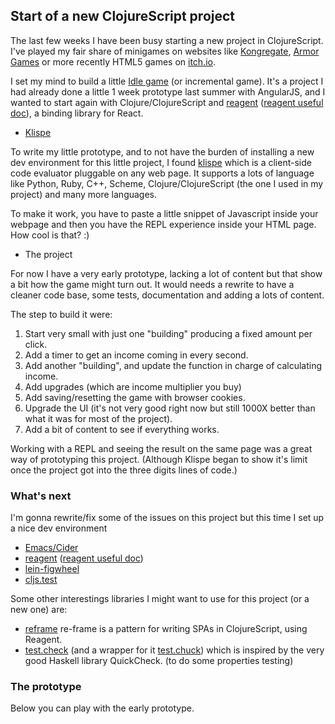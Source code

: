 ## Start of a new ClojureScript project ##

The last few weeks I have been busy starting a new project in ClojureScript. I've played my fair share of minigames on websites like [Kongregate](https://www.kongregate.com/), [Armor Games](https://armorgames.com/) or more recently HTML5 games on [itch.io](https://itch.io/).

I set my mind to build a little [Idle game](https://en.wikipedia.org/wiki/Incremental_game) (or incremental game). It's a project I had already done a little 1 week prototype last summer with AngularJS, and I wanted to start again with Clojure/ClojureScript and [reagent](https://github.com/reagent-project/reagent)  ([reagent useful doc](https://github.com/reagent-project/reagent/tree/master/docs)), a binding library for React.

 - [Klispe](https://github.com/viebel/klipse)
 
To write my little prototype, and to not have the burden of installing a new dev environment for this little project, I found [klispe](https://github.com/viebel/klipse) which is a client-side code evaluator pluggable on any web page. It supports a lots of language like Python, Ruby, C++, Scheme, Clojure/ClojureScript (the one I used in my project) and many more languages.

To make it work, you have to paste a little snippet of Javascript inside your webpage and  then you have the REPL experience inside your HTML page. How cool is that? :) 

 - The project
 
For now I have a very early prototype, lacking a lot of content but that show a bit how the game might turn out. It would needs a rewrite to have a cleaner code base, some tests, documentation and adding a lots of content.

The step to build it were:
 
1. Start very small with just one "building" producing a fixed amount per click.
2. Add a timer to get an income coming in every second.
3. Add another "building", and update the function in charge of calculating income.
4. Add upgrades (which are income multiplier you buy)
5. Add saving/resetting the game with browser cookies.
6. Upgrade the UI (it's not very good right now but still 1000X better than what it was for most of the project).
7. Add a bit of content to see if everything works.

Working with a REPL and seeing the result on the same page was a great way of prototyping this project. (Although Klispe began to show it's limit once the project got into the three digits lines of code.)

### What's next ###

 I'm gonna rewrite/fix some of the issues on this project but this time I set up a nice dev environment

- [Emacs/Cider](https://github.com/clojure-emacs/cider)
- [reagent](https://github.com/reagent-project/reagent)  ([reagent useful doc](https://github.com/reagent-project/reagent/tree/master/docs))
- [lein-figwheel](https://github.com/bhauman/lein-figwheel)
- [cljs.test](https://clojurescript.org/tools/testing)

Some other interestings libraries I might want to use for this project (or a new one) are:

- [reframe](https://github.com/Day8/re-frame) re-frame is a pattern for writing SPAs in ClojureScript, using Reagent.
- [test.check](https://github.com/clojure/test.check) (and a wrapper for it [test.chuck](https://github.com/gfredericks/test.chuck)) which is inspired by the very good Haskell library QuickCheck. (to do some properties testing)

### The prototype ###

Below you can play with the early prototype.